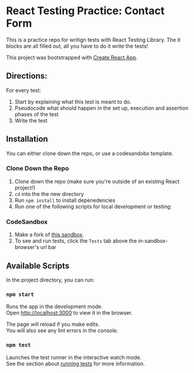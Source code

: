 # React Testing Practice: Contact Form

This is a practice repo for writign tests with React Testing Library. The it blocks are all filled out, all you have to do it write the tests! 

This project was bootstrapped with [Create React App](https://github.com/facebook/create-react-app).

## Directions:

For every test:
1. Start by explaining what this test is meant to do.
2. Pseudocode what should happen in the set up, execution and assertion phases of the test
3. Write the test

## Installation

You can either clone down the repo, or use a codesandobx template. 

### Clone Down the Repo
1. Clone down the repo (make sure you're outside of an existing React project!)
2. `cd` into the the new directory
3. Run `npm install` to install depenedencies
4. Run one of the following scripts for local development or testing:

### CodeSandbox
1. Make a fork of [this sandbox](https://codesandbox.io/s/github/turingschool-examples/React-Testing-Contact-List/tree/main).
2. To see and run tests, click the `Tests` tab above the in-sandbox-browser's url bar

## Available Scripts

In the project directory, you can run:

### `npm start`

Runs the app in the development mode.<br />
Open [http://localhost:3000](http://localhost:3000) to view it in the browser.

The page will reload if you make edits.<br />
You will also see any lint errors in the console.

### `npm test`

Launches the test runner in the interactive watch mode.<br />
See the section about [running tests](https://facebook.github.io/create-react-app/docs/running-tests) for more information.

